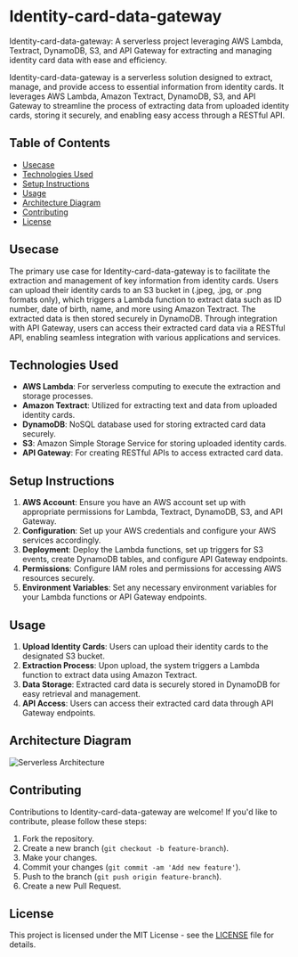 # Identity-card-data-gateway
Identity-card-data-gateway: A serverless project leveraging AWS Lambda, Textract, DynamoDB, S3, and API Gateway for extracting and managing identity card data with ease and efficiency.

Identity-card-data-gateway is a serverless solution designed to extract, manage, and provide access to essential information from identity cards. It leverages AWS Lambda, Amazon Textract, DynamoDB, S3, and API Gateway to streamline the process of extracting data from uploaded identity cards, storing it securely, and enabling easy access through a RESTful API.

## Table of Contents

- [Usecase](#usecase)
- [Technologies Used](#technologies-used)
- [Setup Instructions](#setup-instructions)
- [Usage](#usage)
- [Architecture Diagram](#architecture-diagram)
- [Contributing](#contributing)
- [License](#license)

## Usecase

The primary use case for Identity-card-data-gateway is to facilitate the extraction and management of key information from identity cards. Users can upload their identity cards to an S3 bucket in (.jpeg, .jpg, or .png formats only), which triggers a Lambda function to extract data such as ID number, date of birth, name, and more using Amazon Textract. The extracted data is then stored securely in DynamoDB. Through integration with API Gateway, users can access their extracted card data via a RESTful API, enabling seamless integration with various applications and services.

## Technologies Used

- **AWS Lambda**: For serverless computing to execute the extraction and storage processes.
- **Amazon Textract**: Utilized for extracting text and data from uploaded identity cards.
- **DynamoDB**: NoSQL database used for storing extracted card data securely.
- **S3**: Amazon Simple Storage Service for storing uploaded identity cards.
- **API Gateway**: For creating RESTful APIs to access extracted card data.

## Setup Instructions

1. **AWS Account**: Ensure you have an AWS account set up with appropriate permissions for Lambda, Textract, DynamoDB, S3, and API Gateway.
2. **Configuration**: Set up your AWS credentials and configure your AWS services accordingly.
3. **Deployment**: Deploy the Lambda functions, set up triggers for S3 events, create DynamoDB tables, and configure API Gateway endpoints.
4. **Permissions**: Configure IAM roles and permissions for accessing AWS resources securely.
5. **Environment Variables**: Set any necessary environment variables for your Lambda functions or API Gateway endpoints.

## Usage

1. **Upload Identity Cards**: Users can upload their identity cards to the designated S3 bucket.
2. **Extraction Process**: Upon upload, the system triggers a Lambda function to extract data using Amazon Textract.
3. **Data Storage**: Extracted card data is securely stored in DynamoDB for easy retrieval and management.
4. **API Access**: Users can access their extracted card data through API Gateway endpoints.

## Architecture Diagram

![Serverless Architecture](./images/diagram.png)

## Contributing

Contributions to Identity-card-data-gateway are welcome! If you'd like to contribute, please follow these steps:

1. Fork the repository.
2. Create a new branch (`git checkout -b feature-branch`).
3. Make your changes.
4. Commit your changes (`git commit -am 'Add new feature'`).
5. Push to the branch (`git push origin feature-branch`).
6. Create a new Pull Request.

## License

This project is licensed under the MIT License - see the [LICENSE](LICENSE) file for details.
